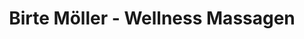 ---
title: "Birte Möller - Wellness Massagen"
url: /kiel/birte-moeller-wellness-massagen/
shop: Massage
---
